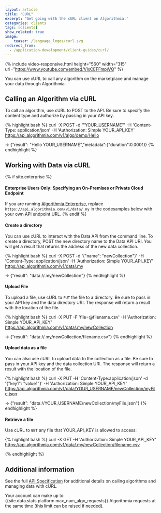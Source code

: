 ```yaml
---
layout: article
title: "CURL"
excerpt: "Get going with the cURL client on Algorithmia."
categories: clients
tags: [clients]
show_related: true
image:
    teaser: /language_logos/curl.svg
redirect_from:
  - /application-development/client-guides/curl/
---
```


{% include video-responsive.html height="560" width="315" url="https://www.youtube.com/embed/VIxCEFFmpWQ" %}

You can use cURL to call any algorithm on the marketplace and manage your data through Algorithmia.

## Calling an Algorithm via cURL

To call an algorithm, use cURL to POST to the API. Be sure to specify the content type and authorize by passing in your API key.

{% highlight bash %}
curl -X POST -d '"YOUR_USERNAME"' -H 'Content-Type: application/json' -H 'Authorization: Simple YOUR_API_KEY' https://api.algorithmia.com/v1/algo/demo/Hello

-> {"result": "Hello YOUR_USERNAME","metadata":{"duration":0.0001}}
{% endhighlight %}


## Working with Data via cURL

{% if site.enterprise %}
#### Enterprise Users Only: Specifying an On-Premises or Private Cloud Endpoint
If you are running [Algorithmia Enterprise](/enterprise), replace `https://api.algorithmia.com/v1/data/.my` in the codesamples below with your own API endpoint URL.
{% endif %}


#### Create a directory

You can use cURL to interact with the Data API from the command line.
To create a directory, POST the new directory name to the Data API URI.
You will get a result that returns the address of the new data collection.

{% highlight bash %}
curl -X POST -d '{"name": "newCollection"}' -H 'Content-Type: application/json' -H 'Authorization: Simple YOUR_API_KEY' https://api.algorithmia.com/v1/data/.my

-> {"result": "data://.my/newCollection"}
{% endhighlight %}

#### Upload File

To upload a file, use cURL to `PUT` the file to a directory.
Be sure to pass in your API key and the data directory URI.
The response will return a result with the location of the file.

{% highlight bash %}
curl -X PUT -F 'file=@filename.csv' -H 'Authorization: Simple YOUR_API_KEY' https://api.algorithmia.com/v1/data/.my/newCollection

-> {"result": "data://.my/newCollection/filename.csv"}
{% endhighlight %}

#### Upload data as a file

You can also use cURL to upload data to the collection as a file.
Be sure to pass in your API key and the data collection URI.
The response will return a result with the location of the file.

{% highlight bash %}
curl -X PUT -H 'Content-Type:application/json' -d '{"key1": "value1"}' -H 'Authorization: Simple YOUR_API_KEY' https://api.algorithmia.com/v1/data/YOUR_USERNAME/newCollection/myFile.json

-> {"result": "data://YOUR_USERNAME/newCollection/myFile.json"}
{% endhighlight %}

#### Retrieve a file

Use cURL to `GET` any file that YOUR_API_KEY is allowed to access:

{% highlight bash %}
curl -X GET -H 'Authorization: Simple YOUR_API_KEY' https://api.algorithmia.com/v1/data/.my/newCollection/filename.csv

{% endhighlight %}

## Additional information

See the full [API Specification](http://docs.algorithmia.com/#api-specification) for additional details
on calling algorithms and managing data with cURL.

Your account can make up to {{site.data.stats.platform.max_num_algo_requests}} Algorithmia requests at the same time (this limit <a onclick="Intercom('show')">can be raised</a> if needed).

